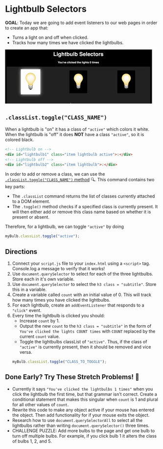 # Lightbulb Selectors

**GOAL**: Today we are going to add event listeners to our web pages in order to create an app that:
- Turns a light on and off when clicked.
- Tracks how many times we have clicked the lightbulbs.

![Final Output](./FinalProject.gif)

## `.classList.toggle("CLASS_NAME")`

When a lightbulb is "on" it has a class of `"active"` which colors it white. When the lightbulb is "off" it does **NOT** have a class `"active"`, so it is colored black. 

```html
<!-- Lightbulb on -->
<div id="lightbulb1" class="item lightbulb active">💡</div>
<!-- Lightbulb off -->
<div id="lightbulb2" class="item lightbulb">💡</div>
```

In order to add or remove a class, we can use the [`.classList.toggle("CLASS_NAME")` method](https://www.w3schools.com/howto/howto_js_toggle_class.asp) 🔍. This command contains two key parts:
- The `.classList` command returns the list of classes currently attached to a DOM element.
- The `.toggle()` method checks if a specified class is currently present. It will then either add or remove this class name based on whether it is present or absent.

Therefore, for a lightbulb, we can toggle `"active"` by doing

```js
myBulb.classList.toggle("active");
```

## Directions
1. Connect your `script.js` file to your `index.html` using a `<script>` tag. Console.log a message to verify that it works!
2. Use `document.querySelector` to select for each of the three lightbulbs. Store each in it's own variable.
3. Use `document.querySelector` to select the `h3 class = "subtitle"`. Store this in a variable.
4. Create a variable called `count` with an initial value of 0. This will track how many times you have clicked the lightbulbs.
5. For each lightbulb, create an `addEventListener` that responds to a `"click"` event.
6. Every time the lightbulb is clicked you should:
    - Increase `count` by 1.
    - Output the new `count` to the `h3 class = "subtitle"` in the form of `You've clicked the lights COUNT times` with `COUNT` replaced by the current `count` value.
    - Toggle the lightbulbs classList of `"active"`. Thus, if the class of `"active"` is currently present, then it should be removed and vice versa.
    ```js
    myBulb.classList.toggle("CLASS_TO_TOGGLE");
    ```

## Done Early? Try These Stretch Problems! 🚀
- Currently it says `"You've clicked the lightbulbs 1 times"` when you click the lightbulb the first time, but that grammar isn't correct. Create a conditional statement that makes this singular when `count` is 1 and plural for all other values of `count`.
- Rewrite this code to make any object active if your mouse has entered the object. Then add functionality for if your mouse exits the object.
- Research how to use `document.querySelectorAll` to select all the lightbulbs rather than writing `document.querySelector()` three times.
- CHALLENGE PUZZLE: Add more bulbs to the page and get one bulb to turn off multiple bulbs. For example, if you click bulb 1 it alters the class of bulbs 1, 2, and 5.